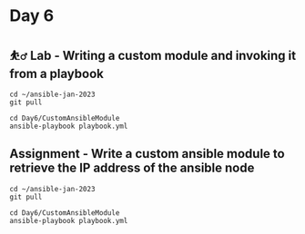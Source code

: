 # Day 6

## ⛹️‍♂️ Lab - Writing a custom module and invoking it from a playbook

```
cd ~/ansible-jan-2023
git pull

cd Day6/CustomAnsibleModule
ansible-playbook playbook.yml
```


## Assignment - Write a custom ansible module to retrieve the IP address of the ansible node
```
cd ~/ansible-jan-2023
git pull

cd Day6/CustomAnsibleModule
ansible-playbook playbook.yml
```
